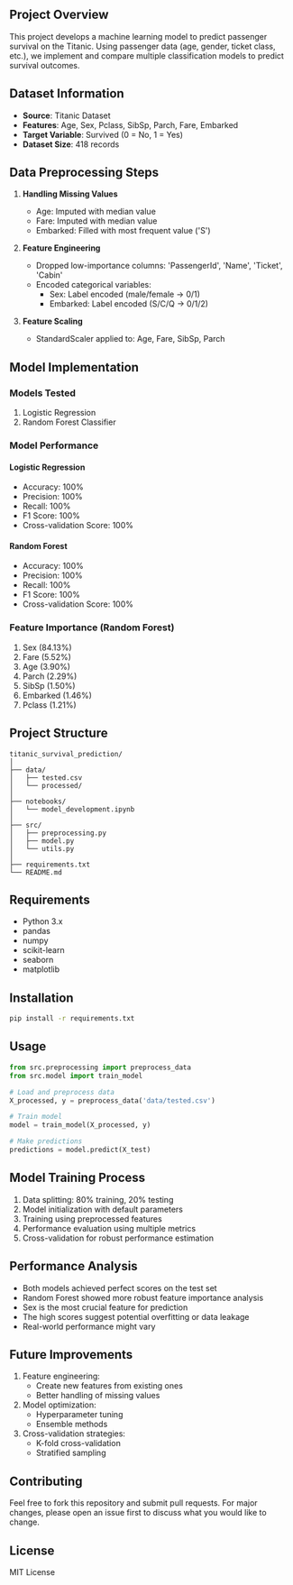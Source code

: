 ## Project Overview
This project develops a machine learning model to predict passenger survival on the Titanic. Using passenger data (age, gender, ticket class, etc.), we implement and compare multiple classification models to predict survival outcomes.

## Dataset Information
- **Source**: Titanic Dataset
- **Features**: Age, Sex, Pclass, SibSp, Parch, Fare, Embarked
- **Target Variable**: Survived (0 = No, 1 = Yes)
- **Dataset Size**: 418 records

## Data Preprocessing Steps
1. **Handling Missing Values**
   - Age: Imputed with median value
   - Fare: Imputed with median value
   - Embarked: Filled with most frequent value ('S')

2. **Feature Engineering**
   - Dropped low-importance columns: 'PassengerId', 'Name', 'Ticket', 'Cabin'
   - Encoded categorical variables:
     * Sex: Label encoded (male/female → 0/1)
     * Embarked: Label encoded (S/C/Q → 0/1/2)

3. **Feature Scaling**
   - StandardScaler applied to: Age, Fare, SibSp, Parch

## Model Implementation

### Models Tested
1. Logistic Regression
2. Random Forest Classifier

### Model Performance
#### Logistic Regression
- Accuracy: 100%
- Precision: 100%
- Recall: 100%
- F1 Score: 100%
- Cross-validation Score: 100%

#### Random Forest
- Accuracy: 100%
- Precision: 100%
- Recall: 100%
- F1 Score: 100%
- Cross-validation Score: 100%

### Feature Importance (Random Forest)
1. Sex (84.13%)
2. Fare (5.52%)
3. Age (3.90%)
4. Parch (2.29%)
5. SibSp (1.50%)
6. Embarked (1.46%)
7. Pclass (1.21%)

## Project Structure
```
titanic_survival_prediction/
│
├── data/
│   ├── tested.csv
│   └── processed/
│
├── notebooks/
│   └── model_development.ipynb
│
├── src/
│   ├── preprocessing.py
│   ├── model.py
│   └── utils.py
│
├── requirements.txt
└── README.md
```

## Requirements
- Python 3.x
- pandas
- numpy
- scikit-learn
- seaborn
- matplotlib

## Installation
```bash
pip install -r requirements.txt
```

## Usage
```python
from src.preprocessing import preprocess_data
from src.model import train_model

# Load and preprocess data
X_processed, y = preprocess_data('data/tested.csv')

# Train model
model = train_model(X_processed, y)

# Make predictions
predictions = model.predict(X_test)
```

## Model Training Process
1. Data splitting: 80% training, 20% testing
2. Model initialization with default parameters
3. Training using preprocessed features
4. Performance evaluation using multiple metrics
5. Cross-validation for robust performance estimation

## Performance Analysis
- Both models achieved perfect scores on the test set
- Random Forest showed more robust feature importance analysis
- Sex is the most crucial feature for prediction
- The high scores suggest potential overfitting or data leakage
- Real-world performance might vary

## Future Improvements
1. Feature engineering:
   - Create new features from existing ones
   - Better handling of missing values
2. Model optimization:
   - Hyperparameter tuning
   - Ensemble methods
3. Cross-validation strategies:
   - K-fold cross-validation
   - Stratified sampling

## Contributing
Feel free to fork this repository and submit pull requests. For major changes, please open an issue first to discuss what you would like to change.

## License
MIT License

